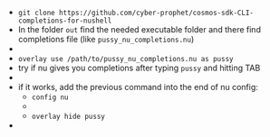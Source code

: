 - `git clone https://github.com/cyber-prophet/cosmos-sdk-CLI-completions-for-nushell`
- In the folder `out` find the needed executable folder and there find completions file (like `pussy_nu_completions.nu`)
-
- `overlay use /path/to/pussy_nu_completions.nu as pussy`
- try if nu gives you completions after typing `pussy` and hitting TAB
-
- if it works, add the previous command into the end of nu config:
	- `config nu`
	-
	- `overlay hide pussy`
-